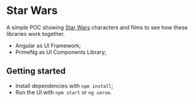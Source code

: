 # Star Wars

A simple POC showing [Star Wars](https://swapi.dev/) characters and films to see how these libraries work together.

- Angular as UI Framework;
- PrimeNg as UI Components Library;

## Getting started

- Install dependencies with `npm install`;
- Run the UI with `npm start` or `ng serve`.

